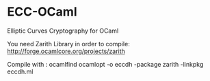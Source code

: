 ECC-OCaml
=========

Elliptic Curves Cryptography for OCaml

You need Zarith Library in order to compile:
http://forge.ocamlcore.org/projects/zarith

Compile with :
ocamlfind ocamlopt -o eccdh -package zarith -linkpkg eccdh.ml
